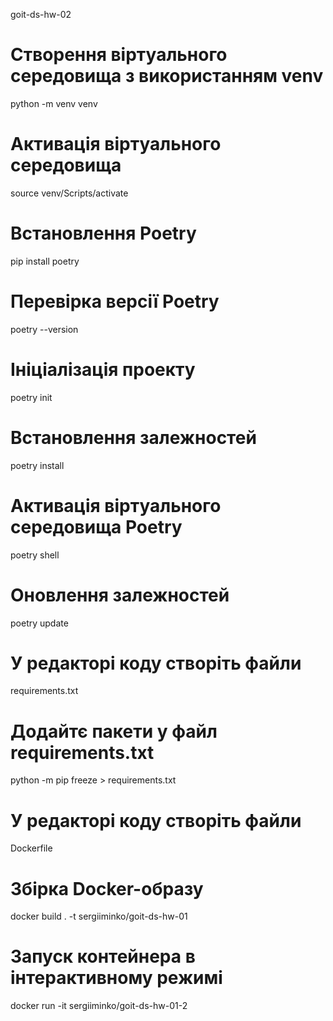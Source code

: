 goit-ds-hw-02

# Створення віртуального середовища з використанням venv

python -m venv venv

# Активація віртуального середовища

source venv/Scripts/activate

# Встановлення Poetry

pip install poetry

# Перевірка версії Poetry

poetry --version

# Ініціалізація проекту

poetry init

# Встановлення залежностей

poetry install

# Активація віртуального середовища Poetry

poetry shell

# Оновлення залежностей

poetry update

# У редакторі коду створіть файли

requirements.txt

# Додайтє пакети у файл requirements.txt

python -m pip freeze > requirements.txt

# У редакторі коду створіть файли

Dockerfile

# Збірка Docker-образу

docker build . -t sergiiminko/goit-ds-hw-01

# Запуск контейнера в інтерактивному режимі

docker run -it sergiiminko/goit-ds-hw-01-2
